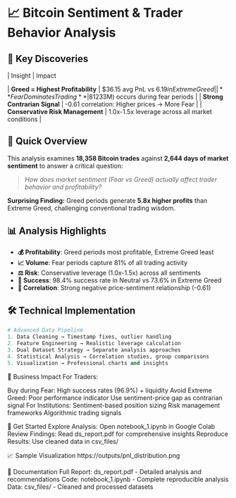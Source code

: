 # 📈 Bitcoin Sentiment & Trader Behavior Analysis

## 🎯 Key Discoveries

| Insight                           |                 Impact 

| **Greed = Highest Profitability** | $36.15 avg PnL vs $6.19 in Extreme Greed |
| **Fear Dominates Trading** | 81% of volume ($233M) occurs during fear periods |
| **Strong Contrarian Signal** | -0.61 correlation: Higher prices → More Fear |
| **Conservative Risk Management** | 1.0x-1.5x leverage across all market conditions |

## 🚀 Quick Overview

This analysis examines **18,358 Bitcoin trades** against **2,644 days of market sentiment** to answer a critical question:

> *How does market sentiment (Fear vs Greed) actually affect trader behavior and profitability?*

**Surprising Finding:** Greed periods generate **5.8x higher profits** than Extreme Greed, challenging conventional trading wisdom.

## 📊 Analysis Highlights

- **💰 Profitability**: Greed periods most profitable, Extreme Greed least
- **📈 Volume**: Fear periods capture 81% of all trading activity  
- **⚖️ Risk**: Conservative leverage (1.0x-1.5x) across all sentiments
- **🎯 Success**: 98.4% success rate in Neutral vs 73.6% in Extreme Greed
- **🔗 Correlation**: Strong negative price-sentiment relationship (-0.61)

## 🛠️ Technical Implementation

```python
# Advanced Data Pipeline
1. Data Cleaning → Timestamp fixes, outlier handling
2. Feature Engineering → Realistic leverage calculation  
3. Dual Dataset Strategy → Separate analysis approaches
4. Statistical Analysis → Correlation studies, group comparisons
5. Visualization → Professional charts and insights
```

🎯 Business Impact
For Traders:

Buy during Fear: High success rates (96.9%) + liquidity
Avoid Extreme Greed: Poor performance indicator
Use sentiment-price gap as contrarian signal
For Institutions:
Sentiment-based position sizing
Risk management frameworks
Algorithmic trading signals

🚀 Get Started
Explore Analysis: Open notebook_1.ipynb in Google Colab
Review Findings: Read ds_report.pdf for comprehensive insights
Reproduce Results: Use cleaned data in csv_files/

📈 Sample Visualization
https://outputs/pnl_distribution.png

📄 Documentation
Full Report: ds_report.pdf - Detailed analysis and recommendations
Code: notebook_1.ipynb - Complete reproducible analysis
Data: csv_files/ - Cleaned and processed datasets

